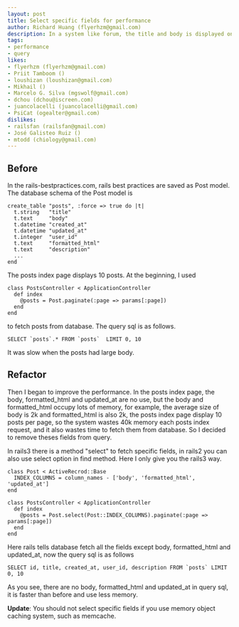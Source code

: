```yaml
---
layout: post
title: Select specific fields for performance
author: Richard Huang (flyerhzm@gmail.com)
description: In a system like forum, the title and body is displayed on show page, but only title is on index page. You should use select in query to speed up the query and save memory.
tags:
- performance
- query
likes:
- flyerhzm (flyerhzm@gmail.com)
- Priit Tamboom ()
- loushizan (loushizan@gmail.com)
- Mikhail ()
- Marcelo G. Silva (mgswolf@gmail.com)
- dchou (dchou@iscreen.com)
- juancolacelli (juancolacelli@gmail.com)
- PsiCat (ogealter@gmail.com)
dislikes:
- railsfan (railsfan@gmail.com)
- José Galisteo Ruiz ()
- mtodd (chiology@gmail.com)
---
```

Before
------

In the rails-bestpractices.com, rails best practices are saved as Post model. The database schema of the Post model is

    create_table "posts", :force => true do |t|
      t.string   "title"
      t.text     "body"
      t.datetime "created_at"
      t.datetime "updated_at"
      t.integer  "user_id"
      t.text     "formatted_html"
      t.text     "description"
      ...
    end

The posts index page displays 10 posts. At the beginning, I used

    class PostsController < ApplicationController
      def index
        @posts = Post.paginate(:page => params[:page])
      end
    end

to fetch posts from database. The query sql is as follows.

    SELECT `posts`.* FROM `posts`  LIMIT 0, 10

It was slow when the posts had large body.

Refactor
--------

Then I began to improve the performance. In the posts index page, the body, formatted_html and updated_at are no use, but the body and formatted_html occupy lots of memory, for example, the average size of body is 2k and formatted_html is also 2k, the posts index page display 10 posts per page, so the system wastes 40k memory each posts index request, and it also wastes time to fetch them from database. So I decided to remove theses fields from query.

In rails3 there is a method "select" to fetch specific fields, in rails2 you can also use select option in find method. Here I only give you the rails3 way.

    class Post < ActiveRecrod::Base
      INDEX_COLUMNS = column_names - ['body', 'formatted_html', 'updated_at']
    end

    class PostsController < ApplicationController
      def index
        @posts = Post.select(Post::INDEX_COLUMNS).paginate(:page => params[:page])
      end
    end

Here rails tells database fetch all the fields except body, formatted_html and updated_at, now the query sql is as follows

    SELECT id, title, created_at, user_id, description FROM `posts` LIMIT 0, 10

As you see, there are no body, formatted_html and updated_at in query sql, it is faster than before and use less memory.

**Update**: You should not select specific fields if you use memory object caching system, such as memcache.
